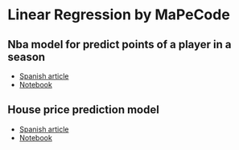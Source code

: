 # Linear Regression by MaPeCode

## Nba model for predict points of a player in a season
* [Spanish article](https://mapecode.com/predecir-cuantos-puntos-anotara-un-jugador-de-la-nba/)
* [Notebook](https://github.com/mapecode/linear-regression/blob/main/nba/nba_points_predict.ipynb)

## House price prediction model

* [Spanish article](https://mapecode.com/modelo-de-prediccion-de-precios-de-viviendas/)
* [Notebook](https://github.com/mapecode/linear-regression/blob/main/house%20price/house_price.ipynb)
